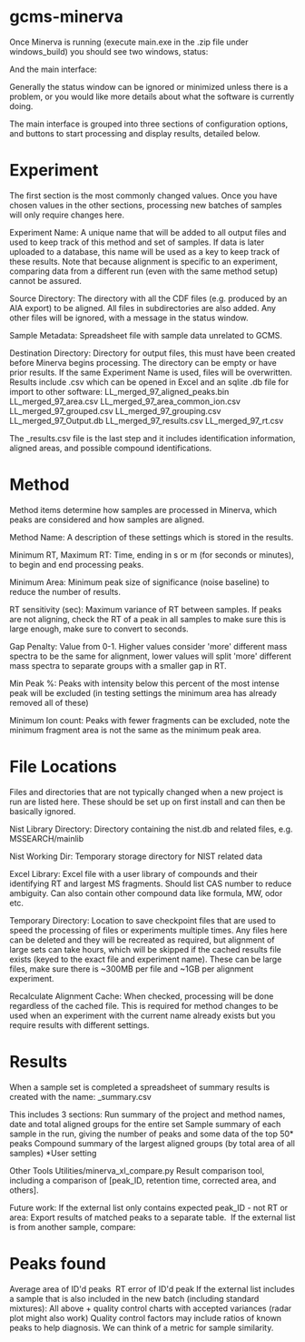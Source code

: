 # gcms-minerva

Once Minerva is running (execute main.exe in the .zip file under windows_build) you should see two windows, status:


And the main interface:


Generally the status window can be ignored or minimized unless there is a problem, or you would like more details about what the software is currently doing.

The main interface is grouped into three sections of configuration options, and buttons to start processing and display results, detailed below.


# Experiment
The first section is the most commonly changed values. Once you have chosen values in the other sections, processing new batches of samples will only require changes here.

Experiment Name: A unique name that will be added to all output files and used to keep track of this method and set of samples. If data is later uploaded to a database, this name will be used as a key to keep track of these results. Note that because alignment is specific to an experiment, comparing data from a different run (even with the same method setup) cannot be assured.

Source Directory: The directory with all the CDF files (e.g. produced by an AIA export) to be aligned. All files in subdirectories are also added. Any other files will be ignored, with a message in the status window.

Sample Metadata: Spreadsheet file with sample data unrelated to GCMS.

Destination Directory: Directory for output files, this must have been created before Minerva begins processing. The directory can be empty or have prior results. If the same Experiment Name is used, files will be overwritten. Results include .csv which can be opened in Excel and an sqlite .db file for import to other software:
LL_merged_97_aligned_peaks.bin
LL_merged_97_area.csv
LL_merged_97_area_common_ion.csv
LL_merged_97_grouped.csv
LL_merged_97_grouping.csv
LL_merged_97_Output.db
LL_merged_97_results.csv
LL_merged_97_rt.csv

The _results.csv file is the last step and it includes identification information, aligned areas, and possible compound identifications.

# Method
Method items determine how samples are processed in Minerva, which peaks are considered and how samples are aligned.

Method Name: A description of these settings which is stored in the results.

Minimum RT, Maximum RT: Time, ending in s or m (for seconds or minutes), to begin and end processing peaks.

Minimum Area: Minimum peak size of significance (noise baseline) to reduce the number of results.

RT sensitivity (sec): Maximum variance of RT between samples. If peaks are not aligning, check the RT of a peak in all samples to make sure this is large enough, make sure to convert to seconds.

Gap Penalty: Value from 0-1. Higher values consider 'more' different mass spectra to be the same for alignment, lower values will split 'more' different mass spectra to separate groups with a smaller gap in RT.

Min Peak %: Peaks with intensity below this percent of the most intense peak will be excluded (in testing settings the minimum area has already removed all of these)

Minimum Ion count: Peaks with fewer fragments can be excluded, note the minimum fragment area is not the same as the minimum peak area.

# File Locations

Files and directories that are not typically changed when a new project is run are listed here. These should be set up on first install and can then be basically ignored.


Nist Library Directory: Directory containing the nist.db and related files, e.g. MSSEARCH/mainlib

Nist Working Dir: Temporary storage directory for NIST related data

Excel Library: Excel file with a user library of compounds and their identifying RT and largest MS fragments. Should list CAS number to reduce ambiguity. Can also contain other compound data like formula, MW, odor etc.

Temporary Directory: Location to save checkpoint files that are used to speed the processing of files or experiments multiple times. Any files here can be deleted and they will be recreated as required, but alignment of large sets can take hours, which will be skipped if the cached results file exists (keyed to the exact file and experiment name). These can be large files, make sure there is ~300MB per file and ~1GB per alignment experiment.

Recalculate Alignment Cache: When checked, processing will be done regardless of the cached file. This is required for method changes to be used when an experiment with the current name already exists but you require results with different settings.

# Results

When a sample set is completed a spreadsheet of summary results is created with the name:
<experiment name>_summary.csv

This includes 3 sections:
Run summary of the project and method names, date and total aligned groups for the entire set
Sample summary of each sample in the run, giving the number of peaks and some data of the top 50* peaks
Compound summary of the largest aligned groups (by total area of all samples)
*User setting

Other Tools
Utilities/minerva_xl_compare.py
Result comparison tool, including a comparison of [peak_ID, retention time, corrected area, and others].

Future work:
If the external list only contains expected peak_ID - not RT or area:
Export results of matched peaks to a separate table. 
If the external list is from another sample, compare:
# Peaks found
Average area of ID'd peaks 
RT error of ID'd peak
If the external list includes a sample that is also included in the new batch (including standard mixtures):
All above + quality control charts with accepted variances (radar plot might also work)
Quality control factors may include ratios of known peaks to help diagnosis.
We can think of a metric for sample similarity.
